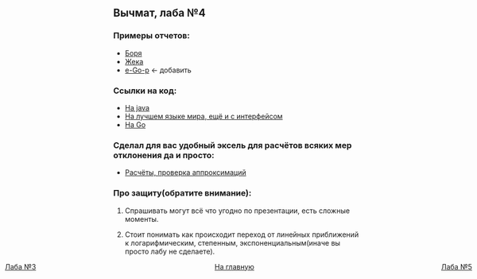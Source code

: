 ## Вычмат, лаба №4

### Примеры отчетов:

+ [Боря](https://docs.google.com/document/d/1M4GXP7U_q1F-5RTUqTSjx3kFuubwE71kbjjJ-ou3his/edit)
+ [Жека](https://github.com/3ilib0ba/ITMO-Comput-Math-4/raw/master/%D0%98%D0%B2%D0%B0%D0%BD%D0%BE%D0%B2-%D0%95%D0%B2%D0%B3%D0%B5%D0%BD%D0%B8%D0%B9-P3213.docx)
+ [е-Go-р]() <- добавить

### Ссылки на код:

+ [На java](https://github.com/rosroble/ITMO-comp-math/tree/517ca3e9ee13063edc69c5e16fe4ba21cb2a4372/approximation%20(4))
+ [На лучшем языке мира, ещё и с интерфейсом](https://github.com/3ilib0ba/ITMO-Comput-Math-4)
+ [На Go](https://github.com/petuch03/cmath-labs/tree/master/lab-4)

### Сделал для вас удобный эксель для расчётов всяких мер отклонения да и просто:

+ [Расчёты, проверка аппроксимаций](https://github.com/3ilib0ba/ITMO-Comput-Math-4/raw/master/%D1%80%D0%B0%D1%81%D1%87%D0%B5%D1%82%D1%8B.xlsx)

### Про защиту(обратите внимание):

1) Спрашивать могут всё что угодно по презентации, есть сложные моменты.

2) Стоит понимать как происходит переход от линейных приближений к логарифмическим, степенным, экспоненциальным(иначе вы просто лабу не сделаете).
 


















[//]: # (к оглавлению и на прочие лабы)
<div style="position: absolute; left: 10px">
    <a style="text-align: right" href="lab-3.html">Лаба №3</a>
</div>
<div style="position: absolute; left: 45%">
    <a href="../secondcourse.html">На главную</a>
</div>
<div style="position: absolute; right: 10px">
    <a style="text-align: right" href="lab-5.html">Лаба №5</a>
</div>